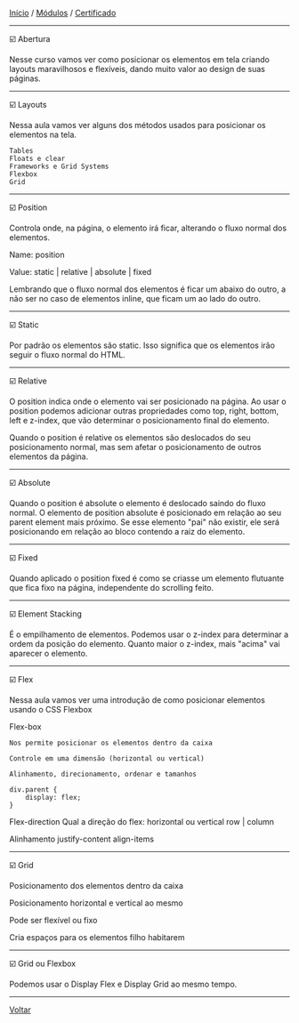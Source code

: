 [Início](https://github.com/Thalyalm/rocketseat-trilha-fundamentar) /
[Módulos](https://github.com/Thalyalm/rocketseat-trilha-fundamentar/tree/main/modulos/readme.md) /
[Certificado](https://github.com/Thalyalm/rocketseat-trilha-fundamentar/tree/main/certificado)

---

:ballot_box_with_check: Abertura

Nesse curso vamos ver como posicionar os elementos em tela criando layouts maravilhosos e flexíveis, dando muito valor ao design de suas páginas.

---

:ballot_box_with_check: Layouts

Nessa aula vamos ver alguns dos métodos usados para posicionar os elementos na tela.

    Tables
    Floats e clear
    Frameworks e Grid Systems
    Flexbox
    Grid

---

:ballot_box_with_check: Position

Controla onde, na página, o elemento irá ficar, alterando o fluxo normal dos elementos.

Name: 
    position

Value: 
    static | relative | absolute | fixed

Lembrando que o fluxo normal dos elementos é ficar um abaixo do outro, a não ser no caso de elementos inline, que ficam um ao lado do outro.

---

:ballot_box_with_check: Static

Por padrão os elementos são static. Isso significa que os elementos irão seguir o fluxo normal do HTML.

---

:ballot_box_with_check: Relative

O position indica onde o elemento vai ser posicionado na página. Ao usar o position podemos adicionar outras propriedades como top, right, bottom, left e z-index, que vão determinar o posicionamento final do elemento.

Quando o position é relative os elementos são deslocados do seu posicionamento normal, mas sem afetar o posicionamento de outros elementos da página.

---

:ballot_box_with_check: Absolute

Quando o position é absolute o elemento é deslocado saindo do fluxo normal. O elemento de position absolute é posicionado em relação ao seu parent element mais próximo. Se esse elemento "pai" não existir, ele será posicionando em relação ao bloco contendo a raiz do elemento.

---

:ballot_box_with_check: Fixed

Quando aplicado o position fixed é como se criasse um elemento flutuante que fica fixo na página, independente do scrolling feito.

---

:ballot_box_with_check: Element Stacking

É o empilhamento de elementos. Podemos usar o z-index para determinar a ordem da posição do elemento. Quanto maior o z-index, mais "acima" vai aparecer o elemento.

---

:ballot_box_with_check: Flex

Nessa aula vamos ver uma introdução de como posicionar elementos usando o CSS Flexbox

Flex-box

    Nos permite posicionar os elementos dentro da caixa

    Controle em uma dimensão (horizontal ou vertical)

    Alinhamento, direcionamento, ordenar e tamanhos

    div.parent {
        display: flex;
    }

Flex-direction
    Qual a direção do flex: horizontal ou vertical
    row | column

Alinhamento
    justify-content
    align-items

---

:ballot_box_with_check: Grid

Posicionamento dos elementos dentro da caixa

Posicionamento horizontal e vertical ao mesmo

Pode ser flexível ou fixo

Cria espaços para os elementos filho habitarem

---

:ballot_box_with_check: Grid ou Flexbox

Podemos usar o Display Flex e Display Grid ao mesmo tempo.

---

[Voltar](/modulos/posicionando-foguetes/readme.md)